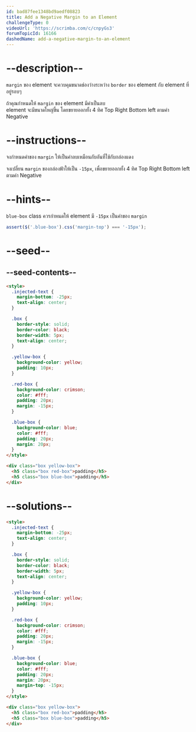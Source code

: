 ```yaml
---
id: bad87fee1348bd9aedf08823
title: Add a Negative Margin to an Element
challengeType: 0
videoUrl: 'https://scrimba.com/c/cnpyGs3'
forumTopicId: 16166
dashedName: add-a-negative-margin-to-an-element
---
```


# --description--

`margin` ของ element จะควบคุมขนาดช่องว่างระหว่าง `border` ของ element กับ element ที่อยู่รอบๆ

ถ้าคุณกำหนดให้ `margin` ของ element มีค่าเป็นลบ  
element จะมีขนาดใหญ่ขึ้น โดยขยายออกทั้ง 4 ทิศ Top Right Bottom left ตามค่า Negative

# --instructions--

จงกำหนดค่าของ `margin` ให้เป็นค่าลบเหมือนกับอันที่ใช้กับกล่องแดง

จงเปลี่ยน `margin` ของกล่องฟ้าให้เป็น `-15px`, เพื่อขยายออกทั้ง 4 ทิศ Top Right Bottom left ตามค่า Negative

# --hints--

`blue-box` class ควรกำหนดให้ element มี `-15px` เป็นค่าของ `margin`

```js
assert($('.blue-box').css('margin-top') === '-15px');
```

# --seed--

## --seed-contents--

```html
<style>
  .injected-text {
    margin-bottom: -25px;
    text-align: center;
  }

  .box {
    border-style: solid;
    border-color: black;
    border-width: 5px;
    text-align: center;
  }

  .yellow-box {
    background-color: yellow;
    padding: 10px;
  }

  .red-box {
    background-color: crimson;
    color: #fff;
    padding: 20px;
    margin: -15px;
  }

  .blue-box {
    background-color: blue;
    color: #fff;
    padding: 20px;
    margin: 20px;
  }
</style>

<div class="box yellow-box">
  <h5 class="box red-box">padding</h5>
  <h5 class="box blue-box">padding</h5>
</div>
```

# --solutions--

```html
<style>
  .injected-text {
    margin-bottom: -25px;
    text-align: center;
  }

  .box {
    border-style: solid;
    border-color: black;
    border-width: 5px;
    text-align: center;
  }

  .yellow-box {
    background-color: yellow;
    padding: 10px;
  }

  .red-box {
    background-color: crimson;
    color: #fff;
    padding: 20px;
    margin: -15px;
  }

  .blue-box {
    background-color: blue;
    color: #fff;
    padding: 20px;
    margin: 20px;
    margin-top: -15px;
  }
</style>

<div class="box yellow-box">
  <h5 class="box red-box">padding</h5>
  <h5 class="box blue-box">padding</h5>
</div>
```
